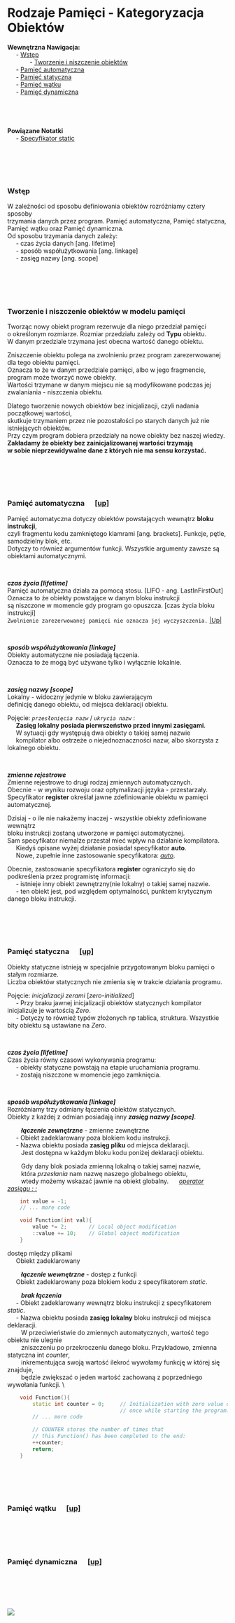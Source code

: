 # Rodzaje Pamięci - Kategoryzacja Obiektów

**Wewnętrzna Nawigacja:**  
&nbsp;&nbsp;&nbsp;&nbsp; - [Wstęp](#wstęp) \
&nbsp;&nbsp;&nbsp;&nbsp;&nbsp;&nbsp;&nbsp;&nbsp;&nbsp;&nbsp;&nbsp;&nbsp; - [Tworzenie i niszczenie obiektów](#tworzenie-i-niszczenie-obiektów-w-modelu-pamięci) \
&nbsp;&nbsp;&nbsp;&nbsp; - [Pamięć automatyczna](#pamięć-automatyczna--up) \
&nbsp;&nbsp;&nbsp;&nbsp; - [Pamięć statyczna](#pamięć-statyczna--up) \
&nbsp;&nbsp;&nbsp;&nbsp; - [Pamięć wątku](#pamięć-wątku--up) \
&nbsp;&nbsp;&nbsp;&nbsp; - [Pamięć dynamiczna](#pamięć-dynamiczna--up) 



&nbsp;
-------------
**Powiązane Notatki**  
&nbsp;&nbsp;&nbsp;&nbsp; - [Specyfikator static](/workspace/Praktyka/static.md) 



<br/><br/>
-------------
### Wstęp
W zależności od sposobu definiowania obiektów rozróżniamy cztery sposoby \
trzymania danych przez program. Pamięć automatyczna, Pamięć statyczna, \
Pamięć wątku oraz Pamięć dynamiczna. \
Od sposobu trzymania danych zależy: \
&nbsp;&nbsp;&nbsp;&nbsp; - czas życia danych [ang. lifetime] \
&nbsp;&nbsp;&nbsp;&nbsp; - sposób współużytkowania [ang. linkage] \
&nbsp;&nbsp;&nbsp;&nbsp; - zasięg nazwy [ang. scope]


<br/><br/>
-------------
### Tworzenie i niszczenie obiektów w modelu pamięci
Tworząc nowy obiekt program rezerwuje dla niego przedział pamięci \
o określonym rozmiarze. Rozmiar przedziału zależy od __Typu__ obiektu. \
W danym przedziale trzymana jest obecna wartość danego obiektu. 

Zniszczenie obiektu polega na zwolnieniu przez program zarezerwowanej dla tego obiektu pamięci. \
Oznacza to że w danym przedziale pamięci, albo w jego fragmencie, program może tworzyć nowe obiekty. \
Wartości trzymane w danym miejscu nie są modyfikowane podczas jej zwalaniania - niszczenia obiektu. 

Dlatego tworzenie nowych obiektów bez inicjalizacji, czyli nadania początkowej wartości, \
skutkuje trzymaniem przez nie pozostałości po starych danych już nie istniejących obiektów. \
Przy czym program dobiera przedziały na nowe obiekty bez naszej wiedzy. \
__Zakładamy że obiekty bez zainicjalizowanej wartości trzymają \
w sobie nieprzewidywalne dane z których nie ma sensu korzystać.__


<br/><br/>
-------------
### Pamięć automatyczna &nbsp;&nbsp;&nbsp;&nbsp; [[up]](#stdvector-datatype-)
Pamięć automatyczna dotyczy obiektów powstających wewnątrz **bloku instrukcji**, \
czyli fragmentu kodu zamkniętego klamrami [ang. brackets]. Funkcje, pętle, samodzielny blok, etc. \
Dotyczy to również argumentów funkcji. Wszystkie argumenty zawsze są obiektami automatycznymi.

<br/>

***czas życia [lifetime]*** \
Pamięć automatyczna działa za pomocą stosu. [LIFO - ang. LastInFirstOut] \
Oznacza to że obiekty powstające w danym bloku instrukcji \
są niszczone w momencie gdy program go opuszcza. [czas życia bloku instrukcji] \
`Zwolnienie zarezerwowanej pamięci nie oznacza jej wyczyszczenia.` [|Up|](#tworzenie-i-niszczenie-obiektów-w-modelu-pamięci) 

<br/>

***sposób współużytkowania [linkage]*** \
Obiekty automatyczne nie posiadają łączenia. \
Oznacza to że mogą być używane tylko i wyłącznie lokalnie.

<br/>

***zasięg nazwy [scope]*** \
Lokalny - widoczny jedynie w bloku zawierającym \
definicję danego obiektu, od miejsca deklaracji obiektu.

Pojęcie: *`przesłonięcia nazw`* / *`ukrycia nazw`* : \
&nbsp;&nbsp;&nbsp;&nbsp; __Zasięg lokalny posiada pierwszeństwo przed innymi zasięgami__. \
&nbsp;&nbsp;&nbsp;&nbsp; W sytuacji gdy występują dwa obiekty o takiej samej nazwie \
&nbsp;&nbsp;&nbsp;&nbsp; kompilator albo ostrzeże o niejednoznaczności nazw, albo skorzysta z lokalnego obiektu.

<br/>

***zmienne rejestrowe*** \
Zmienne rejestrowe to drugi rodzaj zmiennych automatycznych. \
Obecnie - w wyniku rozwoju oraz optymalizacji języka - przestarzały. \
Specyfikator __register__  określał jawne zdefiniowanie obiektu w pamięci automatycznej. 

Dzisiaj - o ile nie nakażemy inaczej - wszystkie obiekty zdefiniowane wewnątrz \
bloku instrukcji zostaną utworzone w pamięci automatycznej. \
Sam specyfikator niemalże przestał mieć wpływ na działanie kompilatora. \
&nbsp;&nbsp;&nbsp;&nbsp; Kiedyś opisane wyżej działanie posiadał specyfikator __auto__. \
&nbsp;&nbsp;&nbsp;&nbsp; Nowe, zupełnie inne zastosowanie specyfikatora: [*auto*]().

Obecnie, zastosowanie specyfikatora __register__ ograniczyło się do podkreślenia przez programistę informacji: \
&nbsp;&nbsp;&nbsp;&nbsp; - istnieje inny obiekt zewnętrzny(nie lokalny) o takiej samej nazwie. \
&nbsp;&nbsp;&nbsp;&nbsp; - ten obiekt jest, pod względem optymalności, punktem krytycznym danego bloku instrukcji.


<br/><br/>
-------------
### Pamięć statyczna &nbsp;&nbsp;&nbsp;&nbsp; [[up]](#stdvector-datatype-)
Obiekty statyczne istnieją w specjalnie przygotowanym bloku pamięci o stałym rozmiarze. \
Liczba obiektów statycznych nie zmienia się w trakcie działania programu. 

Pojęcie: *inicjalizacji zerami* [*zero-initialized*] \
&nbsp;&nbsp;&nbsp;&nbsp; - Przy braku jawnej inicjalizacji obiektów statycznych kompilator inicjalizuje je wartością _Zero_. \
&nbsp;&nbsp;&nbsp;&nbsp; - Dotyczy to również typów złożonych np tablica, struktura. Wszystkie bity obiektu są ustawiane na _Zero_.

<br/>

***czas życia [lifetime]*** \
Czas życia równy czasowi wykonywania programu: \
&nbsp;&nbsp;&nbsp;&nbsp; - obiekty statyczne powstają na etapie uruchamiania programu. \
&nbsp;&nbsp;&nbsp;&nbsp; - zostają niszczone w momencie jego zamknięcia. 

<br/>

***sposób współużytkowania [linkage]*** \
Rozróżniamy trzy odmiany łączenia obiektów statycznych. \
Obiekty z każdej z odmian posiadają inny ***zasięg nazwy [scope]***.

&nbsp;&nbsp;&nbsp;&nbsp;&nbsp;&nbsp;&nbsp;  ***łączenie zewnętrzne*** - zmienne zewnętrzne \
&nbsp;&nbsp;&nbsp;&nbsp; - Obiekt zadeklarowany poza blokiem kodu instrukcji. \
&nbsp;&nbsp;&nbsp;&nbsp; - Nazwa obiektu posiada __zasięg pliku__ od miejsca deklaracji. \
&nbsp;&nbsp;&nbsp;&nbsp;&nbsp;&nbsp;&nbsp; Jest dostępna w każdym bloku kodu poniżej deklaracji obiektu. 

&nbsp;&nbsp;&nbsp;&nbsp;&nbsp;&nbsp;&nbsp; Gdy dany blok posiada zmienną lokalną o takiej samej nazwie, \
&nbsp;&nbsp;&nbsp;&nbsp;&nbsp;&nbsp;&nbsp; która _przesłania_ nam nazwę naszego globalnego obiektu, \
&nbsp;&nbsp;&nbsp;&nbsp;&nbsp;&nbsp;&nbsp; wtedy możemy wskazać jawnie na obiekt globalny. &nbsp;&nbsp;&nbsp;&nbsp; [*operator zasięgu : :*]()
``` cpp
    int value = -1;
    // ... more code

    void Function(int val){    
        value *= 2;       // Local object modification
        ::value += 10;    // Global object modification
    }
```

dostęp między plikami \
&nbsp;&nbsp;&nbsp;&nbsp; Obiekt zadeklarowany 

&nbsp;&nbsp;&nbsp;&nbsp;&nbsp;&nbsp;&nbsp;  ***łączenie wewnętrzne*** - dostęp z funkcji \
&nbsp;&nbsp;&nbsp;&nbsp; Obiekt zadeklarowany poza blokiem kodu z specyfikatorem _static_. 

&nbsp;&nbsp;&nbsp;&nbsp;&nbsp;&nbsp;&nbsp;  ***brak łączenia*** \
&nbsp;&nbsp;&nbsp;&nbsp; - Obiekt zadeklarowany wewnątrz bloku instrukcji z specyfikatorem _static_. \
&nbsp;&nbsp;&nbsp;&nbsp; - Nazwa obiektu posiada __zasięg lokalny__ bloku instrukcji od miejsca deklaracji. \
&nbsp;&nbsp;&nbsp;&nbsp;&nbsp;&nbsp;&nbsp; W przeciwieństwie do zmiennych automatycznych, wartość tego obiektu nie ulegnie \
&nbsp;&nbsp;&nbsp;&nbsp;&nbsp;&nbsp;&nbsp; zniszczeniu po przekroczeniu danego bloku. Przykładowo, zmienna statyczna int _counter_, \
&nbsp;&nbsp;&nbsp;&nbsp;&nbsp;&nbsp;&nbsp; inkrementująca swoją wartość ilekroć wywołamy funkcję w której się znajduje, \
&nbsp;&nbsp;&nbsp;&nbsp;&nbsp;&nbsp;&nbsp; będzie zwiększać o jeden wartość zachowaną z poprzedniego wywołania funkcji. \
``` cpp
    void Function(){
        static int counter = 0;     // Initialization with zero value occurs only 
                                    // once while starting the program. 
        // ... more code

        // COUNTER stores the number of times that 
        // this Function() has been completed to the end: 
        ++counter;
        return;
    }
```

<br/><br/>
-------------
### Pamięć wątku &nbsp;&nbsp;&nbsp;&nbsp; [[up]](#stdvector-datatype-)


<br/><br/>
-------------
### Pamięć dynamiczna &nbsp;&nbsp;&nbsp;&nbsp; [[up]](#stdvector-datatype-)


<br/><br/>
-------------
![](https://github.com/Ptysiek/resources/blob/master/Ver2.PNG)

